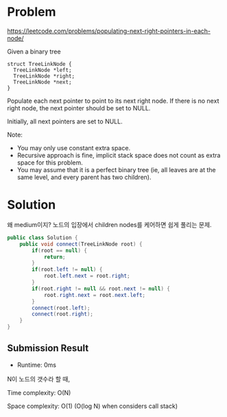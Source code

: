 # Problem
https://leetcode.com/problems/populating-next-right-pointers-in-each-node/

Given a binary tree
```
struct TreeLinkNode {
  TreeLinkNode *left;
  TreeLinkNode *right;
  TreeLinkNode *next;
}
```

Populate each next pointer to point to its next right node. If there is no next right node, the next pointer should be set to NULL.

Initially, all next pointers are set to NULL.

Note:

- You may only use constant extra space.
- Recursive approach is fine, implicit stack space does not count as extra space for this problem.
- You may assume that it is a perfect binary tree (ie, all leaves are at the same level, and every parent has two children).

# Solution
왜 medium이지? 노드의 입장에서 children nodes를 케어하면 쉽게 풀리는 문제.

```java
public class Solution {
    public void connect(TreeLinkNode root) {
        if(root == null) {
            return;
        }
        if(root.left != null) {
            root.left.next = root.right;    
        }
        if(root.right != null && root.next != null) {
            root.right.next = root.next.left;
        }
        connect(root.left);
        connect(root.right);
    }
}
```

## Submission Result
- Runtime: 0ms

N이 노드의 갯수라 할 때,

Time complexity: O(N)

Space complexity: O(1) (O(log N) when considers call stack)
